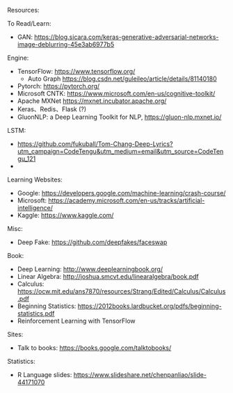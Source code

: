 Resources:

To Read/Learn:
 * GAN: https://blog.sicara.com/keras-generative-adversarial-networks-image-deblurring-45e3ab6977b5

Engine:
* TensorFlow: https://www.tensorflow.org/
  * Auto Graph https://blog.csdn.net/guleileo/article/details/81140180
* Pytorch: https://pytorch.org/
* Microsoft CNTK: https://www.microsoft.com/en-us/cognitive-toolkit/
* Apache MXNet https://mxnet.incubator.apache.org/
* Keras、Redis、Flask (?)
* GluonNLP: a Deep Learning Toolkit for NLP, https://gluon-nlp.mxnet.io/


LSTM:
 * https://github.com/fukuball/Tom-Chang-Deep-Lyrics?utm_campaign=CodeTengu&utm_medium=email&utm_source=CodeTengu_121
 * 

Learning Websites:
 * Google: https://developers.google.com/machine-learning/crash-course/
 * Microsoft: https://academy.microsoft.com/en-us/tracks/artificial-intelligence/
 * Kaggle: https://www.kaggle.com/

Misc:
 * Deep Fake: https://github.com/deepfakes/faceswap

Book:
 * Deep Learning: http://www.deeplearningbook.org/
 * Linear Algebra: http://joshua.smcvt.edu/linearalgebra/book.pdf
 * Calculus: https://ocw.mit.edu/ans7870/resources/Strang/Edited/Calculus/Calculus.pdf
 * Beginning Statistics: https://2012books.lardbucket.org/pdfs/beginning-statistics.pdf
 * Reinforcement Learning with TensorFlow


Sites:
 * Talk to books: https://books.google.com/talktobooks/

Statistics:
 * R Language slides: https://www.slideshare.net/chenpanliao/slide-44171070
